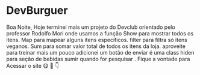 # DevBurguer
Boa Noite, Hoje terminei mais um projeto do Devclub orientado pelo professor Rodolfo Mori 
onde usamos a função Show para mostrar todos os itens. 
Map para mapear alguns itens específicos.
filter para filtra só itens veganos.
Sum para somar valor total de todos os itens da loja.
aproveite para treinar mais um pouco adicionei um botão de enviar é uma class hiden para seção de bebidas sumir quando for pesquisar . 
Fique a vontade para Acessar o site 😋 🍔 
 👇 
 <br>
